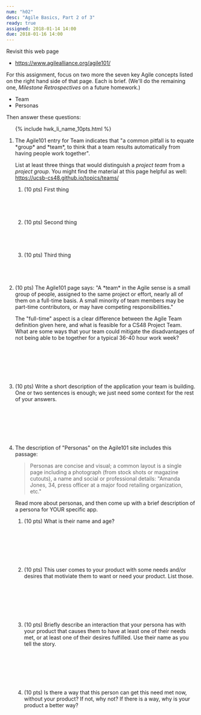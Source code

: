```yaml
---
num: "h02"
desc: "Agile Basics, Part 2 of 3"
ready: true
assigned: 2018-01-14 14:00
due: 2018-01-16 14:00
---
```



Revisit this web page

* <https://www.agilealliance.org/agile101/>

For this assignment, focus on two more  the seven key Agile concepts listed on the right hand side of that page.
Each is brief.  (We'll do the remaining one, *Milestone Retrospectives* on a future homework.)

* Team
* Personas

Then answer these questions:

<ol>

{% include hwk_li_name_10pts.html %}

<li style="margin-bottom:1em;" markdown="1">
The Agile101 entry for Team indicates that "a common pitfall is to equate *group* and *team*, to think that a team results automatically from having people work together".

List at least three things that would distinguish a *project team* from a *project group*. You might find the material at this page helpful as well: <https://ucsb-cs48.github.io/topics/teams/>

<ol>
<li style="margin-bottom:5em;" markdown="1">
(10 pts) First thing
</li>
<li style="margin-bottom:5em;" markdown="1">
(10 pts) Second thing
</li>
<li style="margin-bottom:5em;" markdown="1">
(10 pts) Third thing
</li>
</ol>


<div class="pagebreak">
</div>


</li>

<li style="margin-bottom:8em;" markdown="1"> (10 pts) The Agile101 page says: "A *team* in the Agile sense is a small group of people, assigned to the same project or effort, nearly all of them on a full-time basis. A small minority of team members may be part-time contributors, or may have competing responsibilities."  

The "full-time" aspect is a clear difference between the Agile Team definition given here, and what is feasible for a CS48 Project Team.   What are some ways that your team could mitigate the disadvantages of not being able to be together for a typical 36-40 hour work week?



</li>

<li style="margin-bottom:8em;" markdown="1"> (10 pts) Write a short description of the application your team is building.
One or two sentences is enough; we just need some context for the rest of your answers.

</li>

<li style="margin-bottom:8em;" markdown="1">The description of "Personas" on the Agile101 site includes this
passage:

<blockquote>
Personas are concise and visual; a common layout is a single page including a photograph (from stock shots or magazine cutouts), a name and social or professional details: "Amanda Jones, 34, press officer at a major food retailing organization, etc."
</blockquote>

Read more about personas, and then come up with a brief description of a persona for YOUR specific app.  

<ol>
  
<li style="margin-bottom:8em;" markdown="1"> (10 pts) What is their name and age?
</li>

<li style="margin-bottom:8em;" markdown="1"> (10 pts) This user comes to your product with some needs and/or desires that motiviate them to want or need your product.    List those.

</li>

<li style="margin-bottom:8em;" markdown="1"> (10 pts) Briefly describe an interaction that your persona has with your product that causes them to have at least one of their needs met, or at least one of their desires fulfilled.  Use their name as you tell the story.

</li>

<li style="margin-bottom:8em;" markdown="1"> (10 pts) Is there a way that this person can get this need met now, without your product?  If not, why not?  If there is a way, why is your product a better way?
</li>



</ol>

</li>

</ol>
